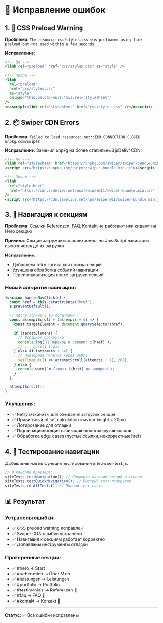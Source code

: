 # 🔧 Исправление ошибок

## 1. 🎨 CSS Preload Warning

**Проблема**: `The resource css/styles.css was preloaded using link preload but not used within a few seconds`

**Исправление**:

```html
<!-- До -->
<link rel="preload" href="css/styles.css" as="style" />

<!-- После -->
<link
  rel="preload"
  href="css/styles.css"
  as="style"
  onload="this.onload=null;this.rel='stylesheet'"
/>
<noscript><link rel="stylesheet" href="css/styles.css" /></noscript>
```

## 2. 📦 Swiper CDN Errors

**Проблема**: `Failed to load resource: net::ERR_CONNECTION_CLOSED unpkg.com/swiper`

**Исправление**: Заменил unpkg на более стабильный jsDelivr CDN:

```html
<!-- До -->
<link rel="stylesheet" href="https://unpkg.com/swiper/swiper-bundle.min.css" />
<script src="https://unpkg.com/swiper/swiper-bundle.min.js"></script>

<!-- После -->
<link
  rel="stylesheet"
  href="https://cdn.jsdelivr.net/npm/swiper@11/swiper-bundle.min.css"
/>
<script src="https://cdn.jsdelivr.net/npm/swiper@11/swiper-bundle.min.js"></script>
```

## 3. 🧭 Навигация к секциям

**Проблема**: Ссылки Referenzen, FAQ, Kontakt не работают или кидают на Hero секцию

**Причина**: Секции загружаются асинхронно, но JavaScript навигации выполняется до их загрузки

**Исправление**:

- Добавлена retry логика для поиска секций
- Улучшена обработка событий навигации
- Переинициализация после загрузки секций

### Новый алгоритм навигации:

```javascript
function handleNavClick(e) {
  const href = this.getAttribute("href");
  e.preventDefault();

  // Retry логика с 10 попытками
  const attemptScroll = (attempts = 0) => {
    const targetElement = document.querySelector(href);

    if (targetElement) {
      // Успешная прокрутка
      console.log(`🎯 Переход к секции: ${href}`);
      // ... scroll logic
    } else if (attempts < 10) {
      // Повторная попытка через 200ms
      setTimeout(() => attemptScroll(attempts + 1), 200);
    } else {
      console.warn(`❌ Секция ${href} не найдена`);
    }
  };

  attemptScroll();
}
```

### Улучшения:

- ✅ Retry механизм для ожидания загрузки секций
- ✅ Правильный offset calculation (navbar height + 20px)
- ✅ Логирование для отладки
- ✅ Переинициализация навигации после загрузки секций
- ✅ Обработка edge cases (пустые ссылки, некорректные href)

## 4. 🧪 Тестирование навигации

Добавлены новые функции тестирования в browser-test.js:

```javascript
// В консоли браузера:
siteTests.testNavigation(); // Проверка наличия секций и ссылок
siteTests.testQuickNavigation(); // Быстрый тест прокрутки
siteTests.runAllTests(); // Полный тест сайта
```

## 📊 Результат

### Устранены ошибки:

- ✅ CSS preload warning исправлен
- ✅ Swiper CDN ошибки устранены
- ✅ Навигация к секциям работает корректно
- ✅ Добавлены инструменты отладки

### Проверенные секции:

- ✅ #hero → Start
- ✅ #ueber-mich → Über Mich
- ✅ #leistungen → Leistungen
- ✅ #portfolio → Portfolio
- ✅ #testimonials → Referenzen 🔧
- ✅ #faq → FAQ 🔧
- ✅ #kontakt → Kontakt 🔧

---

**Статус**: ✅ Все ошибки исправлены
